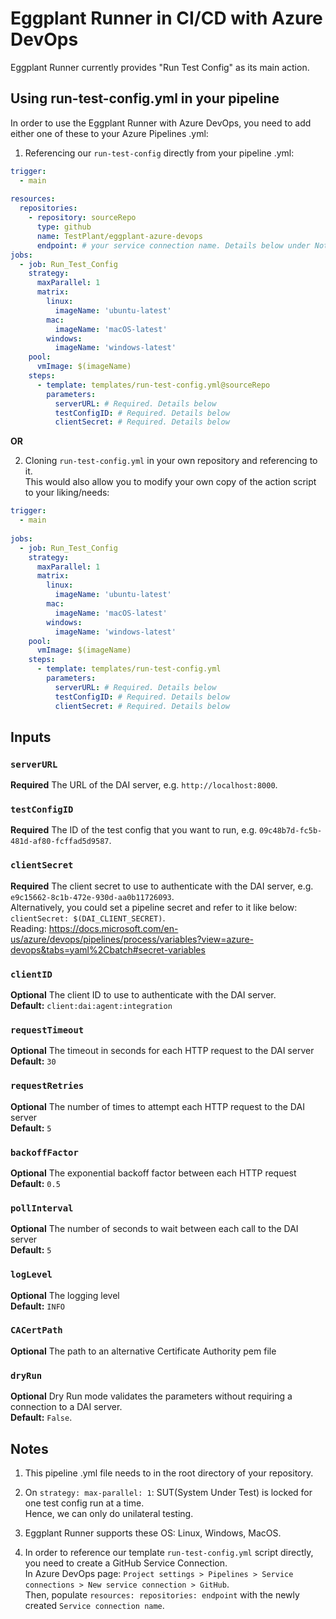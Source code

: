 # Eggplant Runner in CI/CD with Azure DevOps

Eggplant Runner currently provides "Run Test Config" as its main action.

## Using run-test-config.yml in your pipeline

In order to use the Eggplant Runner with Azure DevOps, you need to add either one of these to your Azure Pipelines .yml:

1. Referencing our `run-test-config` directly from your pipeline .yml:

```yaml
trigger:
  - main
  
resources:
  repositories:
    - repository: sourceRepo
      type: github
      name: TestPlant/eggplant-azure-devops
      endpoint: # your service connection name. Details below under Notes(4).
jobs:
  - job: Run_Test_Config
    strategy:
      maxParallel: 1
      matrix:
        linux:
          imageName: 'ubuntu-latest'
        mac:
          imageName: 'macOS-latest'
        windows:
          imageName: 'windows-latest'
    pool: 
      vmImage: $(imageName)
    steps:
      - template: templates/run-test-config.yml@sourceRepo
        parameters:
          serverURL: # Required. Details below
          testConfigID: # Required. Details below
          clientSecret: # Required. Details below
```

**OR**

2. Cloning `run-test-config.yml` in your own repository and referencing to it.<br />
This would also allow you to modify your own copy of the action script to your liking/needs:

```yaml
trigger:
  - main
  
jobs:
  - job: Run_Test_Config
    strategy:
      maxParallel: 1
      matrix:
        linux:
          imageName: 'ubuntu-latest'
        mac:
          imageName: 'macOS-latest'
        windows:
          imageName: 'windows-latest'
    pool: 
      vmImage: $(imageName)
    steps:
      - template: templates/run-test-config.yml
        parameters:
          serverURL: # Required. Details below
          testConfigID: # Required. Details below
          clientSecret: # Required. Details below
```

## Inputs

### `serverURL`
**Required** The URL of the DAI server, e.g. `http://localhost:8000`.

### `testConfigID`
**Required** The ID of the test config that you want to run, e.g. `09c48b7d-fc5b-481d-af80-fcffad5d9587`.

### `clientSecret`
**Required** The client secret to use to authenticate with the DAI server, e.g. `e9c15662-8c1b-472e-930d-aa0b11726093`.<br />
             Alternatively, you could set a pipeline secret and refer to it like below:<br />
             `clientSecret: $(DAI_CLIENT_SECRET)`.<br />
             Reading: https://docs.microsoft.com/en-us/azure/devops/pipelines/process/variables?view=azure-devops&tabs=yaml%2Cbatch#secret-variables
             
### `clientID`
**Optional** The client ID to use to authenticate with the DAI server.<br />
**Default:** `client:dai:agent:integration`

### `requestTimeout`
**Optional** The timeout in seconds for each HTTP request to the DAI server<br />
**Default:** `30`

### `requestRetries`
**Optional** The number of times to attempt each HTTP request to the DAI server<br />
**Default:** `5`

### `backoffFactor`
**Optional** The exponential backoff factor between each HTTP request<br />
**Default:** `0.5`

### `pollInterval`
**Optional** The number of seconds to wait between each call to the DAI server<br />
**Default:** `5`

### `logLevel`
**Optional** The logging level<br />
**Default:** `INFO`

### `CACertPath`
**Optional** The path to an alternative Certificate Authority pem file<br />

### `dryRun`
**Optional** Dry Run mode validates the parameters without requiring a connection to a DAI server.<br />
**Default:** `False`.


## Notes

1. This pipeline .yml file needs to in the root directory of your repository.<br />


2. On `strategy: max-parallel: 1`: SUT(System Under Test) is locked for one test config run at a time.<br />
Hence, we can only do unilateral testing.


3. Eggplant Runner supports these OS: Linux, Windows, MacOS.


4. In order to reference our template `run-test-config.yml` script directly, you need to create a GitHub Service Connection.<br />
In Azure DevOps page: `Project settings > Pipelines > Service connections > New service connection > GitHub`.<br />
Then, populate `resources: repositories: endpoint` with the newly created `Service connection name`.
